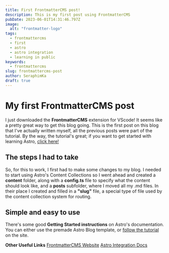```yaml
---
title: First FrontmatterCMS post!
description: This is my first post using FrontmatterCMS
pubDate: 2023-06-01T14:31:46.797Z
image:
  alt: "frontmatter-logo"
tags:
  - frontmattercms
  - first
  - astro
  - astro integration
  - learning in public
keywords:
  - frontmattercms
slug: frontmattercms-post
author: SeraphimKa
draft: true
---
```


# My first FrontmatterCMS post

I just downloaded the **FrontmatterCMS** extension for VScode! It seems like a pretty great way to get this blog going. This is the first post on this blog that I've actually written myself, all the previous posts were part of the tutorial. By the way, the tutorial's great; if you want to get started with learning Astro, [click here!](https://docs.astro.build/en/tutorial/0-introduction/)

## The steps I had to take

So, for this to work, I first had to make some changes to my blog. I needed to start using Astro's Content Collections so I went ahead and created a **content** folder, along with a **config.ts** file to specify what the content should look like, and a **posts** subfolder, where I moved all my .md files. In their place I created and filled in a **"slug"** file, a special type of file used by the content collection system for routing.

## Simple and easy to use

There's some good **Getting Started instructions** on Astro's documentation. You can either use the premade Astro Blog template, or [follow the tutorial](https://docs.astro.build/en/tutorial/0-introduction/) on the site.

**Other Useful Links**
[FrontmatterCMS Website](https://frontmatter.codes/)
[Astro Integration Docs](https://docs.astro.build/en/guides/cms/frontmatter-cms/)
